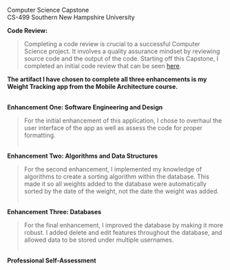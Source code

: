 Computer Science Capstone<br>
CS-499 Southern New Hampshire University

**Code Review:**
> Completing a code review is crucial to a successful Computer Science project. It involves a quality assurance mindset by reviewing source code and the output of the code. Starting off this Capstone, I completed an initial code review that can be seen [here](https://github.com/adls1028/capstone/blob/main/Initial%20Code%20review%20video.mp4). <br>

<b> The artifact I have chosen to complete all three enhancements is my Weight Tracking app from the Mobile Architecture course. <br><br></b>

<b>Enhancement One: Software Engineering and Design</b><br>
> For the initial enhancement of this application, I chose to overhaul the user interface of the app as well as assess the code for proper formatting. <br><br>

<b>Enhancement Two: Algorithms and Data Structures</b><br>
> For the second enhancement, I implemented my knowledge of algorithms to create a sorting algorithm within the database. This made it so all weights added to the database were automatically sorted by the date of the weight, not the date the weight was added. <br><br>

<b>Enhancement Three: Databases</b><br>
> For the final enhancement, I improved the database by making it more robust. I added delete and edit features throughout the database, and allowed data to be stored under multiple usernames.<br><br>

<b>Professional Self-Assessment</b><br>
> 
